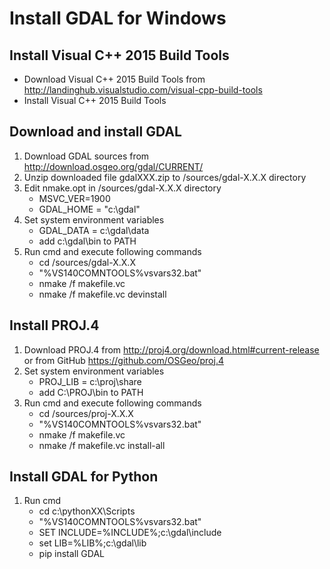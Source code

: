 # Install GDAL for Windows
## Install Visual C++ 2015 Build Tools
* Download Visual C++ 2015 Build Tools from http://landinghub.visualstudio.com/visual-cpp-build-tools
* Install Visual C++ 2015 Build Tools

## Download and install GDAL
1. Download GDAL sources from http://download.osgeo.org/gdal/CURRENT/
1. Unzip downloaded file gdalXXX.zip to /sources/gdal-X.X.X directory
1. Edit nmake.opt in /sources/gdal-X.X.X directory
    - MSVC_VER=1900
    - GDAL_HOME = "c:\gdal"
1. Set system environment variables
    - GDAL_DATA = c:\gdal\data
    - add c:\gdal\bin to PATH 
1. Run cmd and execute following commands
    - cd /sources/gdal-X.X.X
    - "%VS140COMNTOOLS%vsvars32.bat"
    - nmake /f makefile.vc
    - nmake /f makefile.vc devinstall

## Install PROJ.4
1. Download PROJ.4 from http://proj4.org/download.html#current-release or from GitHub https://github.com/OSGeo/proj.4
1. Set system environment variables
    - PROJ_LIB = c:\proj\share
    - add C:\PROJ\bin to PATH 
1. Run cmd and execute following commands
    - cd /sources/proj-X.X.X
    - "%VS140COMNTOOLS%vsvars32.bat"
    - nmake /f makefile.vc
    - nmake /f makefile.vc install-all

## Install GDAL for Python
1. Run cmd
    - cd c:\pythonXX\Scripts
    - "%VS140COMNTOOLS%vsvars32.bat"
    - SET INCLUDE=%INCLUDE%;c:\gdal\include
    - set LIB=%LIB%;c:\gdal\lib
    - pip install GDAL

    
